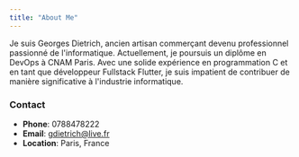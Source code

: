 ```yaml
---
title: "About Me"
---
```


Je suis Georges Dietrich, ancien artisan commerçant devenu professionnel passionné de l'informatique. Actuellement, je poursuis un diplôme en DevOps à CNAM Paris. Avec une solide expérience en programmation C et en tant que développeur Fullstack Flutter, je suis impatient de contribuer de manière significative à l'industrie informatique.

### Contact
- **Phone**: 0788478222
- **Email**: gdietrich@live.fr
- **Location**: Paris, France
